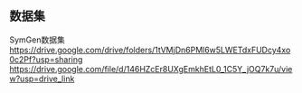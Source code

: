 ## 数据集
SymGen数据集
https://drive.google.com/drive/folders/1tVMjDn6PMl6w5LWETdxFUDcy4xo0c2Pf?usp=sharing
https://drive.google.com/file/d/146HZcEr8UXgEmkhEtL0_1C5Y_jOQ7k7u/view?usp=drive_link

